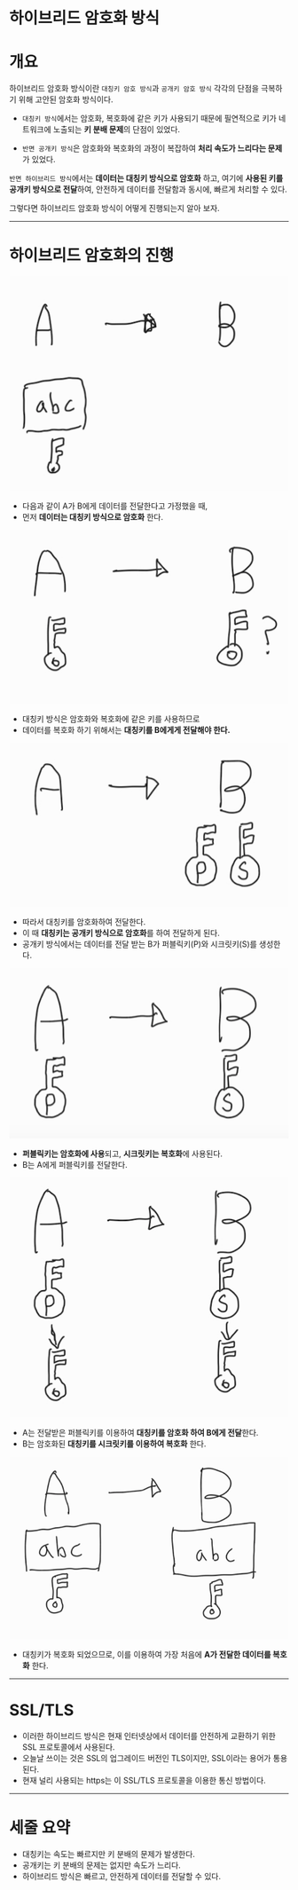 # 하이브리드 암호화 방식

# 개요

하이브리드 암호화 방식이란 `대칭키 암호 방식`과 `공개키 암호 방식` 각각의 단점을 극복하기 위해 고안된 암호화 방식이다.

* `대칭키 방식`에서는 암호화, 복호화에 같은 키가 사용되기 때문에 필연적으로 키가 네트워크에 노출되는 **키 분배 문제**의 단점이 있었다.

* `반면 공개키 방식`은 암호화와 복호화의 과정이 복잡하여 **처리 속도가 느리다는 문제**가 있었다.

`반면 하이브리드 방식`에서는 **데이터는 대칭키 방식으로 암호화** 하고, 여기에 **사용된 키를 공개키 방식으로 전달**하여, 안전하게 데이터를 전달함과 동시에, 빠르게 처리할 수 있다.

그렇다면 하이브리드 암호화 방식이 어떻게 진행되는지 알아 보자.

---

# 하이브리드 암호화의 진행

![](images/1.png)

* 다음과 같이 A가 B에게 데이터를 전달한다고 가정했을 때,
* 먼저 **데이터는 대칭키 방식으로 암호화** 한다.


![](images/2.png)
* 대칭키 방식은 암호화와 복호화에 같은 키를 사용하므로
* 데이터를 복호화 하기 위해서는 **대칭키를 B에게게 전달해야 한다.**


![](images/3.png)
* 따라서 대칭키를 암호화하여 전달한다.
* 이 때 **대칭키는 공개키 방식으로 암호화**를 하여 전달하게 된다.
* 공개키 방식에서는 데이터를 전달 받는 B가 퍼블릭키(P)와 시크릿키(S)를 생성한다.

![](images/4.png)
* **퍼블릭키는 암호화에 사용**되고, **시크릿키는 복호화**에 사용된다.
* B는 A에게 퍼블릭키를 전달한다.

![](images/5.png)
* A는 전달받은 퍼블릭키를 이용하여 **대칭키를 암호화 하여 B에게 전달**한다.
* B는 암호화된 **대칭키를 시크릿키를 이용하여 복호화** 한다.

![](images/6.png)
* 대칭키가 복호화 되었으므로, 이를 이용하여 가장 처음에 **A가 전달한 데이터를 복호화** 한다.

---

# SSL/TLS

* 이러한 하이브리드 방식은 현재 인터넷상에서 데이터를 안전하게 교환하기 위한 SSL 프로토콜에서 사용된다.
* 오늘날 쓰이는 것은 SSL의 업그레이드 버전인 TLS이지만, SSL이라는 용어가 통용된다.
* 현재 널리 사용되는 https는 이 SSL/TLS 프로토콜을 이용한 통신 방법이다.

---

# 세줄 요약
* 대칭키는 속도는 빠르지만 키 분배의 문제가 발생한다.
* 공개키는 키 분배의 문제는 없지만 속도가 느리다.
* 하이브리드 방식은 빠르고, 안전하게 데이터를 전달할 수 있다.